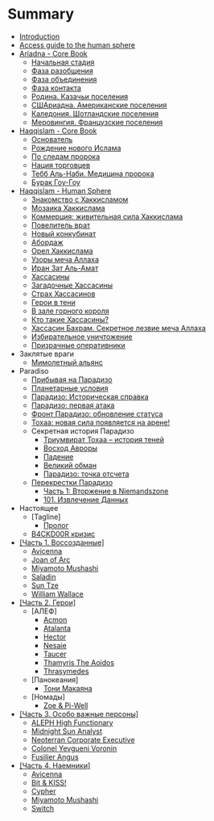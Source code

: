 # Summary

* [Introduction](README.md)
* [Access guide to the human sphere](access-guide-to-the-human-sphere.md)
* [Ariadna - Core Book](/ariadna-core-book/README.md)
  * [Начальная стадия](/ariadna-core-book/nachalnaya-stadiya.md)
  * [Фаза разобщения](/ariadna-core-book/faza_razobshenia.md)
  * [Фаза объединения](/ariadna-core-book/faza_obedinenia.md)
  * [Фаза контакта](/ariadna-core-book/faza_kontakta.md)
  * [Родина. Казачьи поселения](/ariadna-core-book/rodina-kozaki.md)
  * [СШАриадна. Американские поселения](/ariadna-core-book/us-ariadna.md)
  * [Каледония. Шотландские поселения](/ariadna-core-book/kaledonia.md)
  * [Меровингия. Французские поселения](/ariadna-core-book/merovingia.md)
* [Haqqislam - Core Book](haqqislam-core-book/README.md)
  * [Основатель](haqqislam-core-book/founder.md)
  * [Рождение нового Ислама](haqqislam-core-book/birth-of-haqqislam.md)
  * [По следам пророка](haqqislam-core-book/following-the-prophet.md)
  * [Нация торговцев](haqqislam-core-book/nation-of-traders.md)
  * [Тебб Аль-Наби. Медицина пророка](haqqislam-core-book/tebb-al-nabi-meditsina-proroka.md)
  * [Бурак Гоу-Гоу](haqqislam-core-book/burak-gou-gou.md)
* [Haqqislam - Human Sphere](haqqislam/README.md)
  * [Знакомство с Хаккисламом](haqqislam/intro.md)
  * [Мозаика Хаккислама](haqqislam/mozaik.md)
  * [Коммерция: живительная сила Хаккислама](haqqislam/commercial.md)
  * [Повелитель врат](haqqislam/gatesowner.md)
  * [Новый конкубинат](haqqislam/newinqubinate.md)
  * [Абордаж](haqqislam/boarding.md)
  * [Орел Хаккислама](haqqislam/eagle.md)
  * [Узоры меча Аллаха](haqqislam/swordscolors.md)
  * [Иран Зат Аль-Амат](haqqislam/yourdream.md)
  * [Хассасины](haqqislam/hassassins.md)
  * [Загадочные Хассасины](haqqislam/mysterioushassassins.md)
  * [Страх Хассасинов](haqqislam/fearof-the-hassassins.md)
  * [Герои в тени](haqqislam/heroes-in-a-shadow.md)
  * [В зале горного короля](haqqislam/hall-of-mountain-king.md)
  * [Кто такие Хассасины?](haqqislam/who-is-hassassins.md)
  * [Хассасин Бахрам. Секретное лезвие меча Аллаха](haqqislam/hassassin-bahram.md)
  * [Избирательное уничтожение](haqqislam/selective-destruction.md)
  * [Призрачные оперативники](haqqislam/ghost-operatives.md)
* Заклятые враги
  * [Мимолетный альянс](/dire_foes/fleeting_alliance.md)
* Paradiso
  * [Прибывая на Парадизо](/paradiso_n2/arriving_2_paradiso.md)
  * [Планетарные условия](/paradiso_n2/paradiso_environment.md)
  * [Парадизо: Историческая справка](/paradiso_n2/paradiso_history.md)
  * [Парадизо: первая атака](/paradiso_n2/paradiso_first_attack.md)
  * [Фронт Парадизо: обновление статуса](/paradiso_n2/paradiso_front_update.md)
  * [Тохаа: новая сила появляется на арене!](/paradiso_n2/tohaa_new_force.md)
  * Секретная история Парадизо
    * [Триумвират Тохаа – история теней](/paradiso_n2/secret_history/tohaa_shadows_history.md)
    * [Восход Авроры](/paradiso_n2/secret_history/aurora_arise.md)
    * [Падение](/paradiso_n2/secret_history/the_fall.md)
    * [Великий обман](/paradiso_n2/secret_history/the_great_cheat.md)
    * [Парадизо: точка отсчета](/paradiso_n2/secret_history/base_point.md)
  * [Перекрестки Парадизо](/paradiso_n2/paradiso_crossings/README.md)
    * [Часть 1: Вторжение в Niemandszone](/paradiso_n2/paradiso_crossings/invasion.md)
    * [101. Извлечение Данных](/paradiso_n2/paradiso_crossings/101_data_extraction.md)
* Настоящее
  * [Tagline]
    * [Пролог](narrative_event/tagline/tagline-ch0.md)
  * [B4CKD00R кризис](/challenge/backdoor.md)
* [\[Часть 1. Воссозданные\]](chast-1-vossozdannie.md)
  * [Avicenna](avicenna.md)
  * [Joan of Arc](joan_of_arc.md)
  * [Miyamoto Mushashi](miyamoto_musashi.md)
  * [Saladin](saladin.md)
  * [Sun Tze](sun_tze.md)
  * [William Wallace](william_wallace.md)
* [\[Часть 2. Герои\]](part2/README.md)
  * \[АЛЕФ\]
    * [Acmon](part2/acmon.md)
    * [Atalanta](part2/atalanta.md)
    * [Hector](part2/hector.md)
    * [Nesaie](part2/nesaie.md)
    * [Taucer](part2/taucer.md)
    * [Thamyris The Aoidos](part2/thamyris_the_aoidos.md)
    * [Thrasymedes](part2/thrasymedes.md)
  * \[Панокеания\]
    * [Тони Макаяна](panoceania/tony.md)
  * [Номады]
    * [Zoe & Pi-Well](nomads/zoe-pi-well.md)
* [\[Часть 3. Особо важные персоны\]](hvt/README.md)
  * [ALEPH High Functionary](hvt/aleph.md)
  * [Midnight Sun Analyst](hvt/nomads.md)
  * [Neoterran Corporate Executive](hvt/panoceania.md)
  * [Colonel Yevgueni Voronin](hvt/ariadna.md)
  * [Fusilier Angus](hvt/angus.md)
* [\[Часть 4. Наемники\]](mercenary/README.md)
  * [Avicenna](avicenna.md)
  * [Bit & KISS!](mercenary/bit-and-kiss.md)
  * [Cypher](mercenary/cypher.md)
  * [Miyamoto Mushashi](miyamoto_musashi.md)
  * [Switch](mercenary/switch.md)




